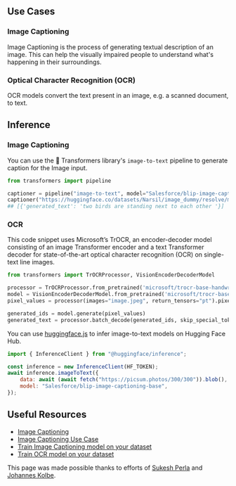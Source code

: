 ## Use Cases

### Image Captioning

Image Captioning is the process of generating textual description of an image.
This can help the visually impaired people to understand what's happening in their surroundings.

### Optical Character Recognition (OCR)

OCR models convert the text present in an image, e.g. a scanned document, to text.

## Inference

### Image Captioning

You can use the 🤗 Transformers library's `image-to-text` pipeline to generate caption for the Image input.

```python
from transformers import pipeline

captioner = pipeline("image-to-text", model="Salesforce/blip-image-captioning-base")
captioner("https://huggingface.co/datasets/Narsil/image_dummy/resolve/main/parrots.png")
## [{'generated_text': 'two birds are standing next to each other '}]
```

### OCR

This code snippet uses Microsoft’s TrOCR, an encoder-decoder model consisting of an image Transformer encoder and a text Transformer decoder for state-of-the-art optical character recognition (OCR) on single-text line images.

```python
from transformers import TrOCRProcessor, VisionEncoderDecoderModel

processor = TrOCRProcessor.from_pretrained('microsoft/trocr-base-handwritten')
model = VisionEncoderDecoderModel.from_pretrained('microsoft/trocr-base-handwritten')
pixel_values = processor(images="image.jpeg", return_tensors="pt").pixel_values

generated_ids = model.generate(pixel_values)
generated_text = processor.batch_decode(generated_ids, skip_special_tokens=True)[0]

```

You can use [huggingface.js](https://github.com/huggingface/huggingface.js) to infer image-to-text models on Hugging Face Hub.

```javascript
import { InferenceClient } from "@huggingface/inference";

const inference = new InferenceClient(HF_TOKEN);
await inference.imageToText({
	data: await (await fetch("https://picsum.photos/300/300")).blob(),
	model: "Salesforce/blip-image-captioning-base",
});
```

## Useful Resources

- [Image Captioning](https://huggingface.co/docs/transformers/main/en/tasks/image_captioning)
- [Image Captioning Use Case](https://blog.google/outreach-initiatives/accessibility/get-image-descriptions/)
- [Train Image Captioning model on your dataset](https://github.com/NielsRogge/Transformers-Tutorials/blob/master/GIT/Fine_tune_GIT_on_an_image_captioning_dataset.ipynb)
- [Train OCR model on your dataset ](https://github.com/NielsRogge/Transformers-Tutorials/tree/master/TrOCR)

This page was made possible thanks to efforts of [Sukesh Perla](https://huggingface.co/hitchhiker3010) and [Johannes Kolbe](https://huggingface.co/johko).
